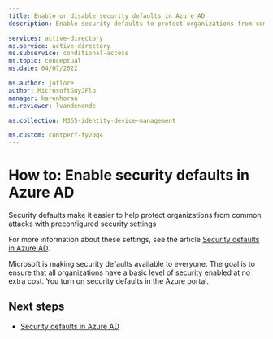 ```yaml
---
title: Enable or disable security defaults in Azure AD
description: Enable security defaults to protect organizations from common attacks in Azure AD

services: active-directory
ms.service: active-directory
ms.subservice: conditional-access
ms.topic: conceptual
ms.date: 04/07/2022

ms.author: joflore
author: MicrosoftGuyJFlo
manager: karenhoran
ms.reviewer: lvandenende

ms.collection: M365-identity-device-management

ms.custom: contperf-fy20q4
---
```

# How to: Enable security defaults in Azure AD

Security defaults make it easier to help protect organizations from common attacks with preconfigured security settings

For more information about these settings, see the article [Security defaults in Azure AD](concept-fundamentals-security-defaults.md).

Microsoft is making security defaults available to everyone. The goal is to ensure that all organizations have a basic level of security enabled at no extra cost. You turn on security defaults in the Azure portal. 



## Next steps

- [Security defaults in Azure AD](concept-fundamentals-security-defaults.md)
